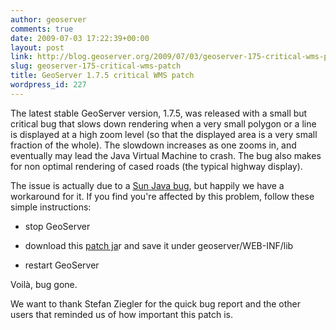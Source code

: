 ```yaml
---
author: geoserver
comments: true
date: 2009-07-03 17:22:39+00:00
layout: post
link: http://blog.geoserver.org/2009/07/03/geoserver-175-critical-wms-patch/
slug: geoserver-175-critical-wms-patch
title: GeoServer 1.7.5 critical WMS patch
wordpress_id: 227
---
```


The latest stable GeoServer version, 1.7.5, was released with a small but critical bug that slows down rendering when a very small polygon or a line is displayed at a high zoom level (so that the displayed area is a very small fraction of the
whole). The slowdown increases as one zooms in, and eventually may lead the Java Virtual Machine to crash.
The bug also makes for non optimal rendering of cased roads (the typical highway display).

The issue is actually due to a [Sun Java bug](http://bugs.sun.com/bugdatabase/view_bug.do?bug_id=6568969), but happily we have a workaround for it. If you find you're affected by this problem, follow these simple instructions:



	
  * stop GeoServer

	
  * download this [patch ja](http://sigma.openplans.org/~aaime/gt-api-2.5.6.jar)r and save it under geoserver/WEB-INF/lib

	
  * restart GeoServer


Voilà, bug gone.

We want to thank Stefan Ziegler for the quick bug report and the other users that reminded us of how important this patch is.
